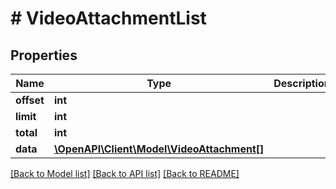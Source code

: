 # # VideoAttachmentList

## Properties

Name | Type | Description | Notes
------------ | ------------- | ------------- | -------------
**offset** | **int** |  |
**limit** | **int** |  |
**total** | **int** |  |
**data** | [**\OpenAPI\Client\Model\VideoAttachment[]**](VideoAttachment.md) |  | [optional]

[[Back to Model list]](../../README.md#models) [[Back to API list]](../../README.md#endpoints) [[Back to README]](../../README.md)
